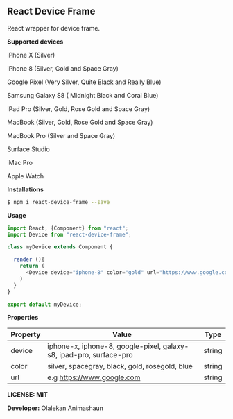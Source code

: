 ## React Device Frame
React wrapper for device frame.

**Supported devices**

iPhone X (Silver)

iPhone 8 (Silver, Gold and Space Gray)

Google Pixel (Very Silver, Quite Black and Really Blue)

Samsung Galaxy S8 ( Midnight Black and Coral Blue)

iPad Pro (Silver, Gold, Rose Gold and Space Gray)

MacBook (Silver, Gold, Rose Gold and Space Gray)

MacBook Pro (Silver and Space Gray)

Surface Studio

iMac Pro

Apple Watch


**Installations**
```bash
$ npm i react-device-frame --save
```

**Usage**

```javascript
import React, {Component} from "react";
import Device from "react-device-frame";

class myDevice extends Component {

  render (){
    return (
      <Device device="iphone-8" color="gold" url="https://www.google.com" />
    )
  }
}

export default myDevice;
```

**Properties**

| Property  | Value   |  Type |  
|---|---|---|
|  device |  iphone-x, iphone-8, google-pixel, galaxy-s8, ipad-pro, surface-pro |  string |
| color  |silver, spacegray, black, gold, rosegold, blue   |  string |
|  url |e.g https://www.google.com   |  string | |

**LICENSE: MIT**

**Developer:** Olalekan Animashaun

